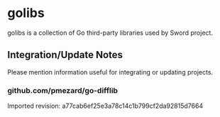 # golibs

golibs is a collection of Go third-party libraries used by Sword project.

## Integration/Update Notes

Please mention information useful for integrating or updating projects.

### github.com/pmezard/go-difflib

Imported revision: a77cab6ef25e3a78c14c1b799cf2da92815d7664

